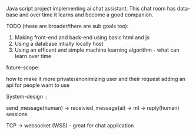 Java script project implementing ai chat assistant.
This chat room has data-base and over time it learns and become a good companion.

TODO (these are broader/there are sub goals too):
1. Making front-end and back-end using basic html and js
2. Using a database intially locally host 
3. Using an efficent and simple machine learning algorithm - what can learn over time

future-scope:

how to make it more private/anonimizing user and their request
adding an api for people want to use 


System-design ::


send_message(human) -> receivied_message(ai) -> ml -> reply(human)
sessions

TCP -> websocket (WSS) - great for chat application 
